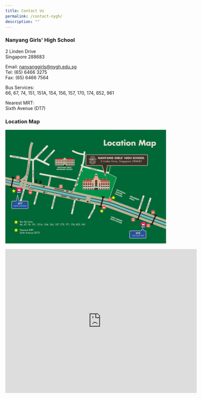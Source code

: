 ```yaml
---
title: Contact Us
permalink: /contact-nygh/
description: ""
---
```

### Nanyang Girls' High School

2 Linden Drive  <br>
Singapore 288683

Email:&nbsp;[nanyanggirls@nygh.edu.sg](mailto:nanyanggirls@nygh.edu.sg)  <br>
Tel: (65) 6466 3275  <br>
Fax: (65) 6466 7564

Bus Services:&nbsp;&nbsp;  <br>
66, 67, 74, 151, 151A, 154, 156, 157, 170, 174, 852, 961

Nearest MRT:  <br>
Sixth Avenue (DT7)

### Location Map

![](/images/nygh_location%20map.jpg)
<iframe src="https://www.google.com/maps/embed?pb=!1m18!1m12!1m3!1d3988.742273002888!2d103.79988537496575!3d1.3307194986566673!2m3!1f0!2f0!3f0!3m2!1i1024!2i768!4f13.1!3m3!1m2!1s0x31da10a16917dc91%3A0x6e34c1c9f4e04959!2sNanyang%20Girls'%20High%20School!5e0!3m2!1sen!2ssg!4v1697094465937!5m2!1sen!2ssg" width="600" height="450" style="border:0;" allowfullscreen="" loading="lazy"></iframe>